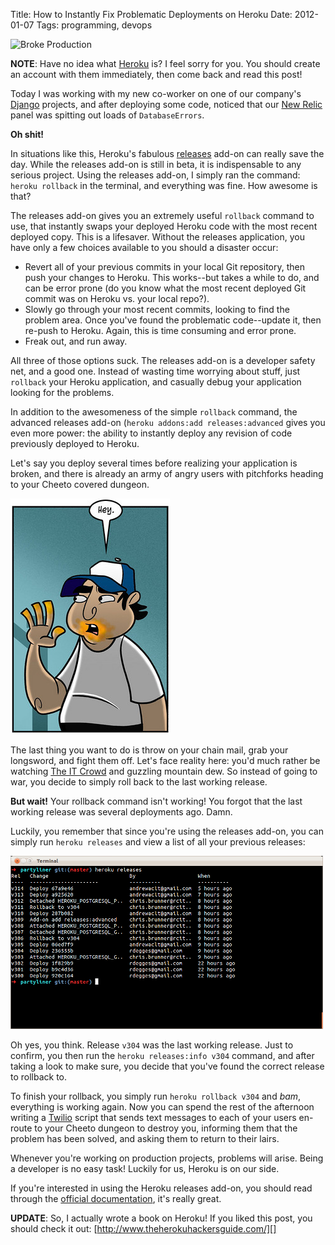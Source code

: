 Title: How to Instantly Fix Problematic Deployments on Heroku
Date: 2012-01-07
Tags: programming, devops


![Broke Production][]


**NOTE**: Have no idea what [Heroku][] is?  I feel sorry for you.  You should
create an account with them immediately, then come back and read this post!

Today I was working with my new co-worker on one of our company's [Django][]
projects, and after deploying some code, noticed that our [New Relic][] panel
was spitting out loads of `DatabaseErrors`.

**Oh shit!**

In situations like this, Heroku's fabulous [releases][] add-on can really save
the day.  While the releases add-on is still in beta, it is indispensable to
any serious project.  Using the releases add-on, I simply ran the command:
`heroku rollback` in the terminal, and everything was fine.  How awesome is
that?

The releases add-on gives you an extremely useful `rollback` command to use,
that instantly swaps your deployed Heroku code with the most recent deployed
copy.  This is a lifesaver.  Without the releases application, you have only a
few choices available to you should a disaster occur:

-   Revert all of your previous commits in your local Git repository, then push
    your changes to Heroku.  This works--but takes a while to do, and can be
    error prone (do you know what the most recent deployed Git commit was on
    Heroku vs. your local repo?).
-   Slowly go through your most recent commits, looking to find the problem
    area.  Once you've found the problematic code--update it, then re-push to
    Heroku.  Again, this is time consuming and error prone.
-   Freak out, and run away.

All three of those options suck. The releases add-on is a developer safety net,
and a good one.  Instead of wasting time worrying about stuff, just `rollback`
your Heroku application, and casually debug your application looking for the
problems.

In addition to the awesomeness of the simple `rollback` command, the advanced
releases add-on (`heroku addons:add releases:advanced` gives you even more
power: the ability to instantly deploy any revision of code previously deployed
to Heroku.

Let's say you deploy several times before realizing your application is broken,
and there is already an army of angry users with pitchforks heading to your
Cheeto covered dungeon.

![Cheeto Hands][]

The last thing you want to do is throw on your chain mail, grab your longsword,
and fight them off.  Let's face reality here: you'd much rather be watching
[The IT Crowd][] and guzzling mountain dew.  So instead of going to war, you
decide to simply roll back to the last working release.

**But wait!**  Your rollback command isn't working!  You forgot that the last
working release was several deployments ago.  Damn.

Luckily, you remember that since you're using the releases add-on, you can
simply run `heroku releases` and view a list of all your previous releases:

![Heroku Releases][]

Oh yes, you think. Release `v304` was the last working release.  Just to
confirm, you then run the `heroku releases:info v304` command, and after taking
a look to make sure, you decide that you've found the correct release to
rollback to.

To finish your rollback, you simply run `heroku rollback v304` and *bam*,
everything is working again.  Now you can spend the rest of the afternoon
writing a [Twilio][] script that sends text messages to each of your users
en-route to your Cheeto dungeon to destroy you, informing them that the problem
has been solved, and asking them to return to their lairs.

Whenever you're working on production projects, problems will arise.  Being a
developer is no easy task!  Luckily for us, Heroku is on our side.

If you're interested in using the Heroku releases add-on, you should read
through the [official documentation][], it's really great.

**UPDATE**: So, I actually wrote a book on Heroku!  If you liked this post, you
should check it out: [http://www.theherokuhackersguide.com/][]


  [Broke Production]: |filename|/images/2012/broke-production.png "Broke Production"
  [Heroku]: http://www.heroku.com/ "Heroku"
  [Django]: https://www.djangoproject.com/ "Django"
  [New Relic]: http://newrelic.com/ "New Relic, the Best Fucking Application Monitoring Software Ever Written"
  [releases]: http://addons.heroku.com/releases "Heroku Releases Addon"
  [Cheeto Hands]: /static/images/2012/cheeto-hands.png "Cheeto Hands"
  [The IT Crowd]: http://www.imdb.com/title/tt0487831/ "The IT Crowd"
  [Heroku Releases]: /static/images/2012/heroku-releases.png "Heroku Releases CLI Screen Shot"
  [Twilio]: http://www.twilio.com/ "Twilio"
  [official documentation]: http://devcenter.heroku.com/articles/releases "Heroku Releases Addon Documentation"
  [http://www.theherokuhackersguide.com/]: http://www.theherokuhackersguide.com/ "The Heroku Hacker's Guide"

